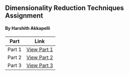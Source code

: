 
## Dimensionality Reduction Techniques Assignment
#### By Harshith Akkapelli

| Part  | Link |
|-------|------|
| Part 1 | [View Part 1](https://colab.research.google.com/drive/1J6FBvnPKiGq8Cmbjkah2wwo4VYUsrWkU?usp=sharing) |
| Part 2 | [View Part 2](https://colab.research.google.com/drive/1izuKFAFSQjK_uB85Im0qv67QyU9WYzZ5?usp=sharing) |
| Part 3 | [View Part 3](https://github.com/HarshithAkkapelli/DataMining_DimensionalityReduction/tree/main/part_3) |
